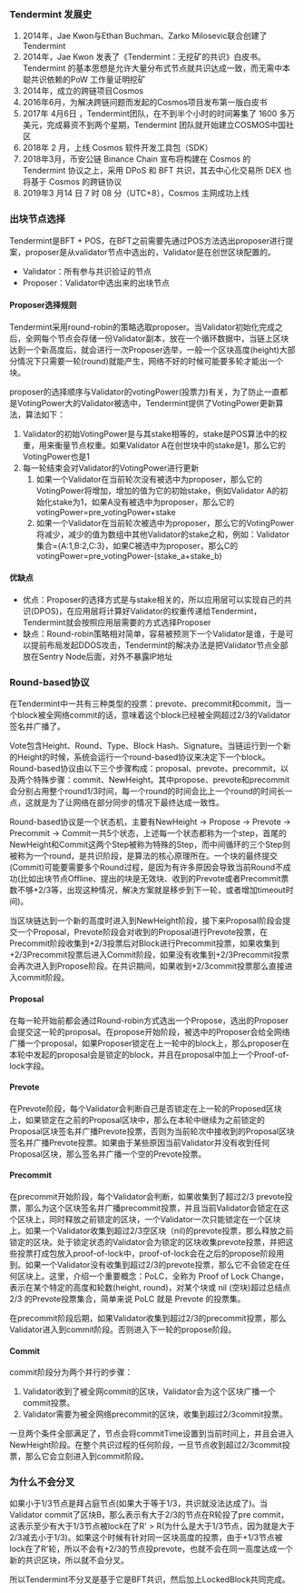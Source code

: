 ### Tendermint 发展史

1. 2014年，Jae Kwon与Ethan Buchman、Zarko Milosevic联合创建了Tendermint
2. 2014年，Jae Kwon 发表了《Tendermint：无挖矿的共识》白皮书。Tendermint 的基本思想是允许大量分布式节点就共识达成一致，而无需中本聪共识依赖的PoW 工作量证明挖矿
3. 2014年，成立的跨链项目Cosmos
4. 2016年6月，为解决跨链问题而发起的Cosmos项目发布第一版白皮书
5. 2017年 4月6日 ，Tendermint团队，在不到半个小时的时间筹集了 1600 多万美元，完成募资不到两个星期，Tendermint 团队就开始建立COSMOS中国社区
6. 2018年 2 月，上线 Cosmos 软件开发工具包（SDK）
7. 2018年3月，币安公链 Binance Chain 宣布将构建在 Cosmos 的 Tendermint 协议之上，采用 DPoS 和 BFT 共识，其去中心化交易所 DEX 也将基于 Cosmos 的跨链协议
8. 2019年3 月14 日 7 时 08 分（UTC+8），Cosmos 主网成功上线



### 出块节点选择

Tendermint是BFT + POS，在BFT之前需要先通过POS方法选出proposer进行提案，proposer是从validator节点中选出的，Validator是在创世区块配置的。

- Validator：所有参与共识验证的节点
- Proposer：Validator中选出来的出块节点

#### Proposer选择规则

Tendermint采用round-robin的策略选取proposer。当Validator初始化完成之后，全网每个节点会存储一份Validator副本，放在一个循环数据中，当链上区块达到一个新高度后，就会进行一次Proposer选举，一般一个区块高度(height)大部分情况下只需要一轮(round)就能产生，网络不好的时候可能要多轮才能出一个块。

proposer的选择顺序与Validator的votingPower(投票力)有关，为了防止一直都是VotingPower大的Validator被选中，Tendermint提供了VotingPower更新算法，算法如下：

1. Validator的初始VotingPower是与其stake相等的，stake是POS算法中的权重，用来衡量节点权重。如果Validator A在创世块中的stake是1，那么它的VotingPower也是1
2. 每一轮结束会对Validator的VotingPower进行更新
   1. 如果一个Validator在当前轮次没有被选中为proposer，那么它的VotingPower将增加，增加的值为它的初始stake，例如Validator A的初始化stake为1，如果A没有被选中为proposer，那么它的votingPower=pre_votingPower+stake
   2. 如果一个Validator在当前轮次被选中为proposer，那么它的VotingPower将减少，减少的值为数组中其他Validator的stake之和，例如：Validator集合={A:1,B:2,C:3}，如果C被选中为proposer，那么C的votingPower=pre_votingPower-(stake_a+stake_b)

#### 优缺点

- 优点：Proposer的选择方式是与stake相关的，所以应用层可以实现自己的共识(DPOS)，在应用层将计算好Validator的权重传递给Tendermint，Tendermint就会按照应用层需要的方式选择Proposer
- 缺点：Round-robin策略相对简单，容易被预测下一个Validator是谁，于是可以提前布局发起DDOS攻击，Tendermint的解决办法是把Validator节点全部放在Sentry Node后面，对外不暴露IP地址



### Round-based协议

在Tendermint中一共有三种类型的投票：prevote、precommit和commit，当一个block被全网络commit的话，意味着这个block已经被全网超过2/3的Validator签名并广播了。

Vote包含Height、Round、Type、Block Hash、Signature。当链运行到一个新的Height的时候，系统会运行一个round-based协议来决定下一个block。Round-based协议由以下三个步骤构成：proposal、prevote、precommit，以及两个特殊步骤：commit、NewHeight。其中propose、prevote和precommit会分别占用整个round1/3时间，每一个round的时间会比上一个round的时间长一点，这就是为了让网络在部分同步的情况下最终达成一致性。

Round-based协议是一个状态机，主要有NewHeight -> Propose -> Prevote -> Precommit -> Commit一共5个状态，上述每一个状态都称为一个step，首尾的NewHeight和Commit这两个Step被称为特殊的Step，而中间循环的三个Step则被称为一个round，是共识阶段，是算法的核心原理所在。一个块的最终提交(Commit)可能要需要多个Round过程，是因为有许多原因会导致当前Round不成功(比如出块节点Offline、提出的块是无效块、收到的Prevote或者Precommit票数不够+2/3等，出现这种情况，解决方案就是移步到下一轮，或者增加timeout时间)。

当区块链达到一个新的高度时进入到NewHeight阶段，接下来Proposal阶段会提交一个Proposal，Prevote阶段会对收到的Proposal进行Prevote投票，在Precommit阶段收集到+2/3投票后对Block进行Precommit投票，如果收集到+2/3Precommit投票后进入Commit阶段，如果没有收集到+2/3Precommit投票会再次进入到Propose阶段。在共识期间，如果收到+2/3commit投票那么直接进入commit阶段。

#### Proposal

在每一轮开始前都会通过Round-robin方式选出一个Propose，选出的Proposer会提交这一轮的proposal。在propose开始阶段，被选中的Proposer会给全网络广播一个proposal，如果Proposer锁定在上一轮中的block上，那么proposer在本轮中发起的proposal会是锁定的block，并且在proposal中加上一个Proof-of-lock字段。

#### Prevote

在Prevote阶段，每个Validator会判断自己是否锁定在上一轮的Proposed区块上，如果锁定在之前的Proposal区块中，那么在本轮中继续为之前锁定的Proposal区块签名并广播Prevote投票，否则为当前轮次中接收到的Proposal区块签名并广播Prevote投票。如果由于某些原因当前Validator并没有收到任何Proposal区块，那么签名并广播一个空的Prevote投票。

#### Precommit

在precommit开始阶段，每个Validator会判断，如果收集到了超过2/3 prevote投票，那么为这个区块签名并广播precommit投票，并且当前Validator会锁定在这个区块上，同时释放之前锁定的区块，一个Validator一次只能锁定在一个区块上。如果一个Validator收集到超过2/3空区块（nil)的prevote投票，那么释放之前锁定的区块。处于锁定状态的Validator会为锁定的区块收集prevote投票，并把这些投票打成包放入proof-of-lock中，proof-of-lock会在之后的propose阶段用到。如果一个Validator没有收集到超过2/3的prevote投票，那么它不会锁定在任何区块上。这里，介绍一个重要概念：PoLC，全称为 Proof of Lock Change，表示在某个特定的高度和轮数(height, round)，对某个块或 nil (空块)超过总结点 2/3 的Prevote投票集合，简单来说 PoLC 就是 Prevote 的投票集。

在precommit阶段后期，如果Validator收集到超过2/3的precommit投票，那么Validator进入到commit阶段。否则进入下一轮的propose阶段。

#### Commit

commit阶段分为两个并行的步骤：

1. Validator收到了被全网commit的区块，Validator会为这个区块广播一个commit投票。
2. Validator需要为被全网络precommit的区块，收集到超过2/3commit投票。

一旦两个条件全部满足了，节点会将commitTime设置到当前时间上，并且会进入NewHeight阶段。在整个共识过程的任何阶段，一旦节点收到超过2/3commit投票，那么它会立刻进入到commit阶段。

### 为什么不会分叉

如果小于1/3节点是拜占庭节点(如果大于等于1/3，共识就没法达成了)。当Validator commit了区块B，那么表示有大于2/3的节点在R轮投了pre commit，这表示至少有大于1/3节点被lock在了R' > R(为什么是大于1/3节点，因为就是大于2/3减去小于1/3)。如果这个时候有针对同一区块高度的投票，由于+1/3节点被lock在了R'轮，所以不会有+2/3的节点投prevote，也就不会在同一高度达成一个新的共识区块，所以就不会分叉。

所以Tendermint不分叉是基于它是BFT共识，然后加上LockedBlock共同完成。


